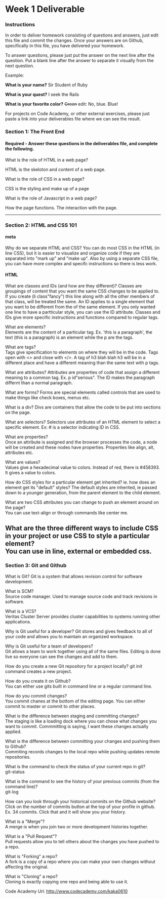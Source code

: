 # Week 1 Deliverable  

### Instructions  

In order to deliver homework consisting of questions and answers, just edit this file and commit the changes.  Once your answers are on Github, specifically in this file, you have delivered your homework.  
  
To answer questions, please just put the answer on the next line after the question.  Put a blank line after the answer to separate it visually from the next question.  

Example:  

**What is your name?**
Sir Student of Ruby

**What is your quest?**
I seek the Rails  

**What is your favorite color?**
~~Green~~ edit:  No, blue.  Blue!  

For projects on Code Academy, or other external exercises, please just paste a link into your deliverables file where we can see the result.  

### Section 1: The Front End
#### Required - Answer these questions in the deliverables file, and complete the following. 
What is the role of HTML in a web page?

HTML is the skeloton and content of a web page.  

What is the role of CSS in a web page?

CSS is the styling and make up of a page

What is the role of Javascript in a web page?

How the page functions. The interaction with the page.  


---

### Section 2: HTML and CSS 101

#### meta
Why do we separate HTML and CSS?
You can do most CSS in the HTML (in line CSS), but it is easier to visualize and organize code if they are separated into "mark up" and "make up". Also by using a separate CSS file, you can have more complex and specifc instructions so there is less work. 



#### HTML
What are classes and IDs (and how are they different)?
Classes are groupings of content that you want the same CSS changes to be applied to. If you create (li class"fancy") this line along with all the other members of that class, will be treated the same. 
An ID applies to a single element that you want to be different from the of the same element. If you only wanted one line to have a partticular style, you can use the ID attribute. 
Classes and IDs give more specific instructions and functions compared to regular tags.

What are elements?  
Elements are the content of a particular tag. Ex. 'this is a paragraph', the text (this is a paragraph) is an element while the p are the tags. 

What are tags?  
Tags give specification to elements on where they will be in the code. Tags open with <> and close with </>. A tag of h3 blah blah h3 will be in a different place and have a different meaning than the same text with p tags. 

What are attributes?  Attributes are properties of code that assign a different meaning to a common tag. Ex. p id"serious". The ID makes the paragraph differnt than a normal paragraph.

What are forms? 
Forms are special elements called controls that are used to make things like check boxes, menus etc. 

What is a div?
Divs are containers that allow the code to be put into sections on the page. 

What are selectors? 
Selectors use attributes of an HTML element to select a specific element. Ex: # is a selector indicating ID in CSS.

What are properties?  
Once an attribute is assigned and the browser processes the code, a node will be created and these nodes have properties. Properties like align, alt, attributes etc. 

What are values?  
Values give a hexadecimal value to colors. Instead of red, there is #458393. It gives a value to colors. 

How do CSS styles for a particular element get inherited? ie. how does an element get its "default" styles?
The default styles are inherited, ie passed down to a younger generation, from the parent element to the child element. 

What are two CSS attributes you can change to push an element around on the page?  
You can use text-align or through commands like center me.

What are the three different ways to include CSS in your project or use CSS to style a particular element?  
You can use in line, external or embedded css. 
---
### Section 3: Git and Github  
What is Git?
Git is a system that allows revision control for software development. 

What is SCM?  
Source code manager. Used to manage source code and track revisions in software.  

What is a VCS?  
Veritas Cluster Server provides cluster capabilities to systems running other applications. 

Why is Git useful for a developer?
Git stores and gives feedback to all of your code and allows you to maintain an organized workspace. 

Why is Git useful for a team of developers?  
Git allows a team to work together using all of the same files. Editing is done live so everyone can see the changes and add to them. 

How do you create a new Git repository for a project locally? 
git init command creates a new project. 

How do you create it on Github?  
You can either use gits built in command line or a regular command line. 

How do you commit changes?  
You commit chanes at the bottom of the editing page. You can either commit to master or commit to other places. 

What is the difference between staging and committing changes?  
The staging is like a loading dock where you can chose what changes you want to commit. Commmitting is saying, I want these changes actually applied. 

What is the difference between committing your changes and pushing them to Github?  
Commiting records changes to the local repo while pushing updates remote repositories. 

What is the command to check the status of your current repo in git?  
git-status

What is the command to see the history of your previous commits (from the command line)?  
git-log 

How can you look through your historical commits on the Github website?  
Click on the number of commits button at the top of your profile in github. Ex. 34 commits. Click that and it will show you your history.

What is a "Merge"?  
A merge is when you join two or more development histories together. 

What is a "Pull Request"?  
Pull requests allow you to tell others about the changes you have pushed to a repo.

What is "Forking" a repo?  
A fork is a copy of a repo where you can make your own changes without affecting the original. 

What is "Cloning" a repo?  
Cloning is exactly copying one repo and being able to use it. 

Code Academy Url: http://www.codecademy.com/kaka0610
